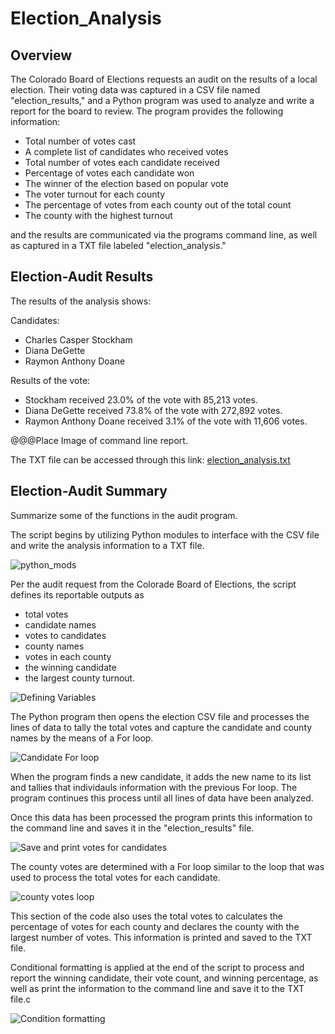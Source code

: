 # Election_Analysis

## Overview
The Colorado Board of Elections requests an audit on the results of a local election. Their voting data was captured in a CSV file named "election_results," and a Python program was used to analyze and write a report for the board to review. The program provides the following information:

* Total number of votes cast
* A complete list of candidates who received votes
* Total number of votes each candidate received
* Percentage of votes each candidate won
* The winner of the election based on popular vote
* The voter turnout for each county
* The percentage of votes from each county out of the total count
* The county with the highest turnout

and the results are communicated via the programs command line, as well as captured in a TXT file labeled "election_analysis."


## Election-Audit Results

The results of the analysis shows:

Candidates:
* Charles Casper Stockham
* Diana DeGette
* Raymon Anthony Doane

Results of the vote:
* Stockham received 23.0% of the vote with 85,213 votes.
* Diana DeGette received 73.8% of the vote with 272,892 votes.
* Raymon Anthony Doane received 3.1% of the vote with 11,606 votes.


@@@Place Image of command line report.

The TXT file can be accessed through this link: [election_analysis.txt](https://github.com/jp3tty/Election_Analysis/blob/main/analysis/election_analysis.txt)

## Election-Audit Summary

Summarize some of the functions in the audit program.

The script begins by utilizing Python modules to interface with the CSV file and write the analysis information to a TXT file.

![python_mods](https://github.com/jp3tty/Election_Analysis/blob/main/Resources/python_modules.PNG)

Per the audit request from the Colorade Board of Elections, the script defines its reportable outputs as

* total votes
* candidate names
* votes to candidates
* county names
* votes in each county
* the winning candidate
* the largest county turnout.

![Defining Variables](https://github.com/jp3tty/Election_Analysis/blob/main/Resources/defining_variables.PNG)

The Python program then opens the election CSV file and processes the lines of data to tally the total votes and capture the candidate and county names by the means of a For loop.

![Candidate For loop](https://github.com/jp3tty/Election_Analysis/blob/main/Resources/candidate_for_loop.PNG)

When the program finds a new candidate, it adds the new name to its list and tallies that individauls information with the previous For loop. The program continues this process until all lines of data have been analyzed.

Once this data has been processed the program prints this information to the command line and saves it in the "election_results" file.

![Save and print votes for candidates](https://github.com/jp3tty/Election_Analysis/blob/main/Resources/save_print_total_votes.PNG)

The county votes are determined with a For loop similar to the loop that was used to process the total votes for each candidate.

![county votes loop](https://github.com/jp3tty/Election_Analysis/blob/main/Resources/county_votes_loop.PNG)

This section of the code also uses the total votes to calculates the percentage of votes for each county and declares the county with the largest number of votes. This information is printed and saved to the TXT file.

Conditional formatting is applied at the end of the script to process and report the winning candidate, their vote count, and winning percentage, as well as print the information to the command line and save it to the TXT file.c

![Condition formatting](https://github.com/jp3tty/Election_Analysis/blob/main/Resources/conditional_format.PNG)

